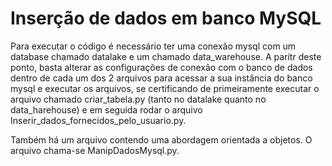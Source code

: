 # Inserção de dados em banco MySQL

Para executar o código é necessário ter uma conexão mysql com um database chamado datalake e um chamado data_warehouse. A paritr deste ponto, basta alterar as configurações de conexão com o banco de dados dentro de cada um dos 2 arquivos para acessar a sua instância do banco mysql e executar os arquivos, se certificando de primeiramente executar o arquivo chamado criar_tabela.py (tanto no datalake quanto no data_harehouse) e em seguida rodar o arquivo Inserir_dados_fornecidos_pelo_usuario.py.

Também há um arquivo contendo uma abordagem orientada a objetos. O arquivo chama-se ManipDadosMysql.py.
